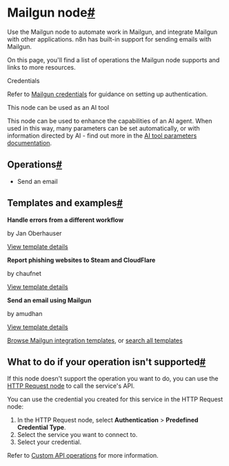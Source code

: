 [](https://github.com/n8n-io/n8n-docs/edit/main/docs/integrations/builtin/app-nodes/n8n-nodes-base.mailgun.md "Edit this page")

# Mailgun node[#](#mailgun-node "Permanent link")

Use the Mailgun node to automate work in Mailgun, and integrate Mailgun with other applications. n8n has built-in support for sending emails with Mailgun.

On this page, you'll find a list of operations the Mailgun node supports and links to more resources.

Credentials

Refer to [Mailgun credentials](../../credentials/mailgun/) for guidance on setting up authentication.

This node can be used as an AI tool

This node can be used to enhance the capabilities of an AI agent. When used in this way, many parameters can be set automatically, or with information directed by AI - find out more in the [AI tool parameters documentation](../../../../advanced-ai/examples/using-the-fromai-function/).

## Operations[#](#operations "Permanent link")

*   Send an email

## Templates and examples[#](#templates-and-examples "Permanent link")

**Handle errors from a different workflow**

by Jan Oberhauser

[View template details](https://n8n.io/workflows/8-handle-errors-from-a-different-workflow/)

**Report phishing websites to Steam and CloudFlare**

by chaufnet

[View template details](https://n8n.io/workflows/122-report-phishing-websites-to-steam-and-cloudflare/)

**Send an email using Mailgun**

by amudhan

[View template details](https://n8n.io/workflows/522-send-an-email-using-mailgun/)

[Browse Mailgun integration templates](https://n8n.io/integrations/mailgun/), or [search all templates](https://n8n.io/workflows/)

## What to do if your operation isn't supported[#](#what-to-do-if-your-operation-isnt-supported "Permanent link")

If this node doesn't support the operation you want to do, you can use the [HTTP Request node](../../core-nodes/n8n-nodes-base.httprequest/) to call the service's API.

You can use the credential you created for this service in the HTTP Request node:

1.  In the HTTP Request node, select **Authentication** > **Predefined Credential Type**.
2.  Select the service you want to connect to.
3.  Select your credential.

Refer to [Custom API operations](../../../custom-operations/) for more information.